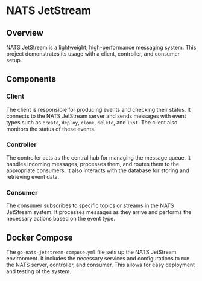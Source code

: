 # NATS JetStream

## Overview
NATS JetStream is a lightweight, high-performance messaging system. This project demonstrates its usage with a client, controller, and consumer setup.

## Components

### Client
The client is responsible for producing events and checking their status. It connects to the NATS JetStream server and sends messages with event types such as `create`, `deploy`, `clone`, `delete`, and `list`. The client also monitors the status of these events.

### Controller
The controller acts as the central hub for managing the message queue. It handles incoming messages, processes them, and routes them to the appropriate consumers. It also interacts with the database for storing and retrieving event data.

### Consumer
The consumer subscribes to specific topics or streams in the NATS JetStream system. It processes messages as they arrive and performs the necessary actions based on the event type.

## Docker Compose
The `go-nats-jetstream-compose.yml` file sets up the NATS JetStream environment. It includes the necessary services and configurations to run the NATS server, controller, and consumer. This allows for easy deployment and testing of the system.